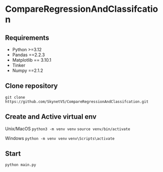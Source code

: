 # CompareRegressionAndClassifcation

## Requirements
- Python >=3.12
- Pandas ==2.2.3
- Matplotlib == 3.10.1
- Tinker
- Numpy ==2.1.2

## Clone repository

 ```git clone https://github.com/SkynetV5/CompareRegressionAndClassifcation.git```

## Create and Active virtual env

Unix/MacOS
```python3 -m venv venv```
```source venv/bin/activate```

Windows
```python -m venv venv```
```venv\Scripts\activate```

## Start 

```python main.py```
